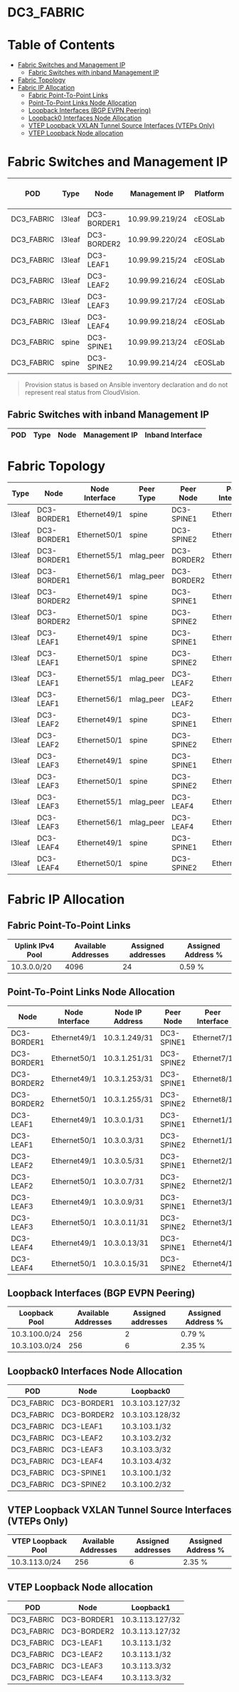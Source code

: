 # DC3_FABRIC

# Table of Contents

- [Fabric Switches and Management IP](#fabric-switches-and-management-ip)
  - [Fabric Switches with inband Management IP](#fabric-switches-with-inband-management-ip)
- [Fabric Topology](#fabric-topology)
- [Fabric IP Allocation](#fabric-ip-allocation)
  - [Fabric Point-To-Point Links](#fabric-point-to-point-links)
  - [Point-To-Point Links Node Allocation](#point-to-point-links-node-allocation)
  - [Loopback Interfaces (BGP EVPN Peering)](#loopback-interfaces-bgp-evpn-peering)
  - [Loopback0 Interfaces Node Allocation](#loopback0-interfaces-node-allocation)
  - [VTEP Loopback VXLAN Tunnel Source Interfaces (VTEPs Only)](#vtep-loopback-vxlan-tunnel-source-interfaces-vteps-only)
  - [VTEP Loopback Node allocation](#vtep-loopback-node-allocation)

# Fabric Switches and Management IP

| POD | Type | Node | Management IP | Platform | Provisioned in CloudVision |
| --- | ---- | ---- | ------------- | -------- | -------------------------- |
| DC3_FABRIC | l3leaf | DC3-BORDER1 | 10.99.99.219/24 | cEOSLab | Provisioned |
| DC3_FABRIC | l3leaf | DC3-BORDER2 | 10.99.99.220/24 | cEOSLab | Provisioned |
| DC3_FABRIC | l3leaf | DC3-LEAF1 | 10.99.99.215/24 | cEOSLab | Provisioned |
| DC3_FABRIC | l3leaf | DC3-LEAF2 | 10.99.99.216/24 | cEOSLab | Provisioned |
| DC3_FABRIC | l3leaf | DC3-LEAF3 | 10.99.99.217/24 | cEOSLab | Provisioned |
| DC3_FABRIC | l3leaf | DC3-LEAF4 | 10.99.99.218/24 | cEOSLab | Provisioned |
| DC3_FABRIC | spine | DC3-SPINE1 | 10.99.99.213/24 | cEOSLab | Provisioned |
| DC3_FABRIC | spine | DC3-SPINE2 | 10.99.99.214/24 | cEOSLab | Provisioned |

> Provision status is based on Ansible inventory declaration and do not represent real status from CloudVision.

## Fabric Switches with inband Management IP
| POD | Type | Node | Management IP | Inband Interface |
| --- | ---- | ---- | ------------- | ---------------- |

# Fabric Topology

| Type | Node | Node Interface | Peer Type | Peer Node | Peer Interface |
| ---- | ---- | -------------- | --------- | ----------| -------------- |
| l3leaf | DC3-BORDER1 | Ethernet49/1 | spine | DC3-SPINE1 | Ethernet7/1 |
| l3leaf | DC3-BORDER1 | Ethernet50/1 | spine | DC3-SPINE2 | Ethernet7/1 |
| l3leaf | DC3-BORDER1 | Ethernet55/1 | mlag_peer | DC3-BORDER2 | Ethernet55/1 |
| l3leaf | DC3-BORDER1 | Ethernet56/1 | mlag_peer | DC3-BORDER2 | Ethernet56/1 |
| l3leaf | DC3-BORDER2 | Ethernet49/1 | spine | DC3-SPINE1 | Ethernet8/1 |
| l3leaf | DC3-BORDER2 | Ethernet50/1 | spine | DC3-SPINE2 | Ethernet8/1 |
| l3leaf | DC3-LEAF1 | Ethernet49/1 | spine | DC3-SPINE1 | Ethernet1/1 |
| l3leaf | DC3-LEAF1 | Ethernet50/1 | spine | DC3-SPINE2 | Ethernet1/1 |
| l3leaf | DC3-LEAF1 | Ethernet55/1 | mlag_peer | DC3-LEAF2 | Ethernet55/1 |
| l3leaf | DC3-LEAF1 | Ethernet56/1 | mlag_peer | DC3-LEAF2 | Ethernet56/1 |
| l3leaf | DC3-LEAF2 | Ethernet49/1 | spine | DC3-SPINE1 | Ethernet2/1 |
| l3leaf | DC3-LEAF2 | Ethernet50/1 | spine | DC3-SPINE2 | Ethernet2/1 |
| l3leaf | DC3-LEAF3 | Ethernet49/1 | spine | DC3-SPINE1 | Ethernet3/1 |
| l3leaf | DC3-LEAF3 | Ethernet50/1 | spine | DC3-SPINE2 | Ethernet3/1 |
| l3leaf | DC3-LEAF3 | Ethernet55/1 | mlag_peer | DC3-LEAF4 | Ethernet55/1 |
| l3leaf | DC3-LEAF3 | Ethernet56/1 | mlag_peer | DC3-LEAF4 | Ethernet56/1 |
| l3leaf | DC3-LEAF4 | Ethernet49/1 | spine | DC3-SPINE1 | Ethernet4/1 |
| l3leaf | DC3-LEAF4 | Ethernet50/1 | spine | DC3-SPINE2 | Ethernet4/1 |

# Fabric IP Allocation

## Fabric Point-To-Point Links

| Uplink IPv4 Pool | Available Addresses | Assigned addresses | Assigned Address % |
| ---------------- | ------------------- | ------------------ | ------------------ |
| 10.3.0.0/20 | 4096 | 24 | 0.59 % |

## Point-To-Point Links Node Allocation

| Node | Node Interface | Node IP Address | Peer Node | Peer Interface | Peer IP Address |
| ---- | -------------- | --------------- | --------- | -------------- | --------------- |
| DC3-BORDER1 | Ethernet49/1 | 10.3.1.249/31 | DC3-SPINE1 | Ethernet7/1 | 10.3.1.248/31 |
| DC3-BORDER1 | Ethernet50/1 | 10.3.1.251/31 | DC3-SPINE2 | Ethernet7/1 | 10.3.1.250/31 |
| DC3-BORDER2 | Ethernet49/1 | 10.3.1.253/31 | DC3-SPINE1 | Ethernet8/1 | 10.3.1.252/31 |
| DC3-BORDER2 | Ethernet50/1 | 10.3.1.255/31 | DC3-SPINE2 | Ethernet8/1 | 10.3.1.254/31 |
| DC3-LEAF1 | Ethernet49/1 | 10.3.0.1/31 | DC3-SPINE1 | Ethernet1/1 | 10.3.0.0/31 |
| DC3-LEAF1 | Ethernet50/1 | 10.3.0.3/31 | DC3-SPINE2 | Ethernet1/1 | 10.3.0.2/31 |
| DC3-LEAF2 | Ethernet49/1 | 10.3.0.5/31 | DC3-SPINE1 | Ethernet2/1 | 10.3.0.4/31 |
| DC3-LEAF2 | Ethernet50/1 | 10.3.0.7/31 | DC3-SPINE2 | Ethernet2/1 | 10.3.0.6/31 |
| DC3-LEAF3 | Ethernet49/1 | 10.3.0.9/31 | DC3-SPINE1 | Ethernet3/1 | 10.3.0.8/31 |
| DC3-LEAF3 | Ethernet50/1 | 10.3.0.11/31 | DC3-SPINE2 | Ethernet3/1 | 10.3.0.10/31 |
| DC3-LEAF4 | Ethernet49/1 | 10.3.0.13/31 | DC3-SPINE1 | Ethernet4/1 | 10.3.0.12/31 |
| DC3-LEAF4 | Ethernet50/1 | 10.3.0.15/31 | DC3-SPINE2 | Ethernet4/1 | 10.3.0.14/31 |

## Loopback Interfaces (BGP EVPN Peering)

| Loopback Pool | Available Addresses | Assigned addresses | Assigned Address % |
| ------------- | ------------------- | ------------------ | ------------------ |
| 10.3.100.0/24 | 256 | 2 | 0.79 % |
| 10.3.103.0/24 | 256 | 6 | 2.35 % |

## Loopback0 Interfaces Node Allocation

| POD | Node | Loopback0 |
| --- | ---- | --------- |
| DC3_FABRIC | DC3-BORDER1 | 10.3.103.127/32 |
| DC3_FABRIC | DC3-BORDER2 | 10.3.103.128/32 |
| DC3_FABRIC | DC3-LEAF1 | 10.3.103.1/32 |
| DC3_FABRIC | DC3-LEAF2 | 10.3.103.2/32 |
| DC3_FABRIC | DC3-LEAF3 | 10.3.103.3/32 |
| DC3_FABRIC | DC3-LEAF4 | 10.3.103.4/32 |
| DC3_FABRIC | DC3-SPINE1 | 10.3.100.1/32 |
| DC3_FABRIC | DC3-SPINE2 | 10.3.100.2/32 |

## VTEP Loopback VXLAN Tunnel Source Interfaces (VTEPs Only)

| VTEP Loopback Pool | Available Addresses | Assigned addresses | Assigned Address % |
| --------------------- | ------------------- | ------------------ | ------------------ |
| 10.3.113.0/24 | 256 | 6 | 2.35 % |

## VTEP Loopback Node allocation

| POD | Node | Loopback1 |
| --- | ---- | --------- |
| DC3_FABRIC | DC3-BORDER1 | 10.3.113.127/32 |
| DC3_FABRIC | DC3-BORDER2 | 10.3.113.127/32 |
| DC3_FABRIC | DC3-LEAF1 | 10.3.113.1/32 |
| DC3_FABRIC | DC3-LEAF2 | 10.3.113.1/32 |
| DC3_FABRIC | DC3-LEAF3 | 10.3.113.3/32 |
| DC3_FABRIC | DC3-LEAF4 | 10.3.113.3/32 |
